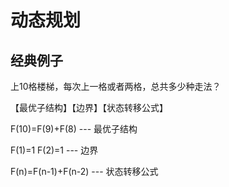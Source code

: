 # 动态规划

## 经典例子

上10格楼梯，每次上一格或者两格，总共多少种走法？

【最优子结构】【边界】【状态转移公式】

F(10)=F(9)+F(8)  --- 最优子结构

F(1)=1 F(2)=1 --- 边界

F(n)=F(n-1)+F(n-2) --- 状态转移公式

